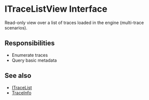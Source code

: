 # ITraceListView Interface

Read-only view over a list of traces loaded in the engine (multi-trace scenarios).

## Responsibilities
- Enumerate traces
- Query basic metadata

## See also
- [ITraceList](interface-ITraceList.md)
- [TraceInfo](struct-TraceInfo.md)
